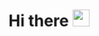 # Hi there <img src="https://github.com/Miguel-S-T/profile_presentation/blob/main/assets/wave.gif" width="30px">